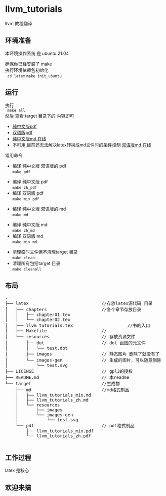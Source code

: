 # llvm_tutorials
llvm 教程翻译

## 环境准备
本环境操作系统 是 ubuntu 21.04 

确保你已经安装了 make    
执行环境依赖包初始化    
` cd latex`
` make init_ubuntu `

## 运行
执行    
` make all`   
然后 查看 target 目录下的 内容即可

* [纯中文版pdf](target/pdf/llvm_tutorials_zh.pdf)
* [双语版pdf](target/pdf/llvm_tutorials_mix.pdf)
* [纯中文版md 在线](target/md/llvm_tutorials_zh.md)
* 不可用,目前还无法解决latex转换成md文件时的条件控制 [双语版md 在线](target/md/llvm_tutorials_mix.md)


常用命令 

* 编译 纯中文版 双语版的 pdf   
` make pdf `
 - 编译 纯中文版 pdf    
   ` make zh_pdf `
 - 编译 双语版 pdf    
   ` make mix_pdf `
* 编译 纯中文版 双语版的 md    
` make md `
 - 编译 纯中文版 md   
   ` make zh_md `
 - 编译 双语版 md    
   ` make mix_md `
* 清理临时文件但不清理target 目录    
` make clean `
* 清理所有包括target 目录    
` make cleanall `


## 布局

<pre>
.
├── latex                            //存放latex源代码 目录
│   ├── chapters                     //各个章节存放目录                            
│   │   ├── chapter01.tex
│   │   └── chapter02.tex
│   ├── llvm_tutorials.tex                     //书的入口
│   ├── Makefile                     //
│   └── resources                    // 存放资源文件
│       ├── dot                      // dot 画图的元文件
│       │   └── test.dot
│       ├── images                   // 静态图片 删除了就没有了
│       └── images-gen               // 生成的图片，可以随意删除,会自动生成
│           └── test.svg
├── LICENSE                          // gpl3的授权
├── README.md                        // 本readme
└── target                           //生成物
    ├── md                           //md格式制品
    │   ├── llvm_tutorials_mix.md
    │   ├── llvm_tutorials_zh.md
    │   └── resources
    │       ├── images
    │       └── images-gen
    │           └── test.svg
    └── pdf                          // pdf格式制品
        ├── llvm_tutorials_mix.pdf
        └── llvm_tutorials_zh.pdf

</pre>


## 工作过程
latex 是核心 

## 欢迎来搞
